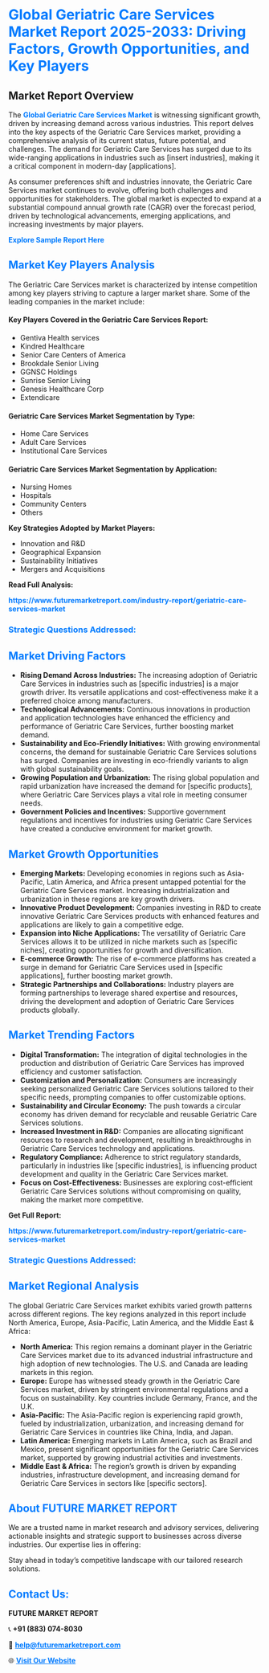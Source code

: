 <h1 style="color: #007BFF;">Global Geriatric Care Services Market Report 2025-2033: Driving Factors, Growth Opportunities, and Key Players</h1>

<section id="overview">
<h2>Market Report Overview</h2>
<p>The <a href="https://www.futuremarketreport.com/industry-report/geriatric-care-services-market" style="color: #007BFF; text-decoration: none;"><strong>Global Geriatric Care Services Market</strong></a> is witnessing significant growth, driven by increasing demand across various industries. This report delves into the key aspects of the Geriatric Care Services market, providing a comprehensive analysis of its current status, future potential, and challenges. The demand for Geriatric Care Services has surged due to its wide-ranging applications in industries such as [insert industries], making it a critical component in modern-day [applications].</p>
<p>As consumer preferences shift and industries innovate, the Geriatric Care Services market continues to evolve, offering both challenges and opportunities for stakeholders. The global market is expected to expand at a substantial compound annual growth rate (CAGR) over the forecast period, driven by technological advancements, emerging applications, and increasing investments by major players.</p>
</section>

<section id="overview">
<p><a href="https://www.futuremarketreport.com/request-sample/reportId=104050" style="color: #007BFF; text-decoration: none;"><strong>Explore Sample Report Here</strong></a></p>
</section>

<section id="key-players">
<h2 style="color: #007BFF;">Market Key Players Analysis</h2>
<p>The Geriatric Care Services market is characterized by intense competition among key players striving to capture a larger market share. Some of the leading companies in the market include:</p>
<h4>Key Players Covered in the Geriatric Care Services Report:</h4>
<ul><li>Gentiva Health services</li><li>Kindred Healthcare</li><li>Senior Care Centers of America</li><li>Brookdale Senior Living</li><li>GGNSC Holdings</li><li>Sunrise Senior Living</li><li>Genesis Healthcare Corp</li><li>Extendicare</li></ul>
<h4>Geriatric Care Services Market Segmentation by Type:</h4>
<ul><li>Home Care Services</li><li>Adult Care Services</li><li>Institutional Care Services</li></ul>

<h4>Geriatric Care Services Market Segmentation by Application:</h4>
<ul><li>Nursing Homes</li><li>Hospitals</li><li>Community Centers</li><li>Others</li></ul>
<p><strong>Key Strategies Adopted by Market Players:</strong></p>
<ul>
<li>Innovation and R&D</li>
<li>Geographical Expansion</li>
<li>Sustainability Initiatives</li>
<li>Mergers and Acquisitions</li>
</ul>
</section>

<section>
<p><strong>Read Full Analysis: </strong></p><a href="https://www.futuremarketreport.com/industry-report/geriatric-care-services-market" style="color: #007BFF; text-decoration: none;"><strong>https://www.futuremarketreport.com/industry-report/geriatric-care-services-market</strong></a>
<h3 style="color: #007BFF;">Strategic Questions Addressed:</h3>
</section>

<section id="driving-factors">
<h2 style="color: #007BFF;">Market Driving Factors</h2>
<ul>
<li><strong>Rising Demand Across Industries:</strong> The increasing adoption of Geriatric Care Services in industries such as [specific industries] is a major growth driver. Its versatile applications and cost-effectiveness make it a preferred choice among manufacturers.</li>
<li><strong>Technological Advancements:</strong> Continuous innovations in production and application technologies have enhanced the efficiency and performance of Geriatric Care Services, further boosting market demand.</li>
<li><strong>Sustainability and Eco-Friendly Initiatives:</strong> With growing environmental concerns, the demand for sustainable Geriatric Care Services solutions has surged. Companies are investing in eco-friendly variants to align with global sustainability goals.</li>
<li><strong>Growing Population and Urbanization:</strong> The rising global population and rapid urbanization have increased the demand for [specific products], where Geriatric Care Services plays a vital role in meeting consumer needs.</li>
<li><strong>Government Policies and Incentives:</strong> Supportive government regulations and incentives for industries using Geriatric Care Services have created a conducive environment for market growth.</li>
</ul>
</section>

<section id="growth-opportunities">
<h2 style="color: #007BFF;">Market Growth Opportunities</h2>
<ul>
<li><strong>Emerging Markets:</strong> Developing economies in regions such as Asia-Pacific, Latin America, and Africa present untapped potential for the Geriatric Care Services market. Increasing industrialization and urbanization in these regions are key growth drivers.</li>
<li><strong>Innovative Product Development:</strong> Companies investing in R&D to create innovative Geriatric Care Services products with enhanced features and applications are likely to gain a competitive edge.</li>
<li><strong>Expansion into Niche Applications:</strong> The versatility of Geriatric Care Services allows it to be utilized in niche markets such as [specific niches], creating opportunities for growth and diversification.</li>
<li><strong>E-commerce Growth:</strong> The rise of e-commerce platforms has created a surge in demand for Geriatric Care Services used in [specific applications], further boosting market growth.</li>
<li><strong>Strategic Partnerships and Collaborations:</strong> Industry players are forming partnerships to leverage shared expertise and resources, driving the development and adoption of Geriatric Care Services products globally.</li>
</ul>
</section>

<section id="trending-factors">
<h2 style="color: #007BFF;">Market Trending Factors</h2>
<ul>
<li><strong>Digital Transformation:</strong> The integration of digital technologies in the production and distribution of Geriatric Care Services has improved efficiency and customer satisfaction.</li>
<li><strong>Customization and Personalization:</strong> Consumers are increasingly seeking personalized Geriatric Care Services solutions tailored to their specific needs, prompting companies to offer customizable options.</li>
<li><strong>Sustainability and Circular Economy:</strong> The push towards a circular economy has driven demand for recyclable and reusable Geriatric Care Services solutions.</li>
<li><strong>Increased Investment in R&D:</strong> Companies are allocating significant resources to research and development, resulting in breakthroughs in Geriatric Care Services technology and applications.</li>
<li><strong>Regulatory Compliance:</strong> Adherence to strict regulatory standards, particularly in industries like [specific industries], is influencing product development and quality in the Geriatric Care Services market.</li>
<li><strong>Focus on Cost-Effectiveness:</strong> Businesses are exploring cost-efficient Geriatric Care Services solutions without compromising on quality, making the market more competitive.</li>
</ul>
</section>

<section>
<p><strong>Get Full Report: </strong></p><a href="https://www.futuremarketreport.com/industry-report/geriatric-care-services-market" style="color: #007BFF; text-decoration: none;"><strong>https://www.futuremarketreport.com/industry-report/geriatric-care-services-market</strong></a>
<h3 style="color: #007BFF;">Strategic Questions Addressed:</h3>
</section>


<section id="regional-analysis">
<h2 style="color: #007BFF;">Market Regional Analysis</h2>
<p>The global Geriatric Care Services market exhibits varied growth patterns across different regions. The key regions analyzed in this report include North America, Europe, Asia-Pacific, Latin America, and the Middle East & Africa:</p>
<ul>
<li><strong>North America:</strong> This region remains a dominant player in the Geriatric Care Services market due to its advanced industrial infrastructure and high adoption of new technologies. The U.S. and Canada are leading markets in this region.</li>
<li><strong>Europe:</strong> Europe has witnessed steady growth in the Geriatric Care Services market, driven by stringent environmental regulations and a focus on sustainability. Key countries include Germany, France, and the U.K.</li>
<li><strong>Asia-Pacific:</strong> The Asia-Pacific region is experiencing rapid growth, fueled by industrialization, urbanization, and increasing demand for Geriatric Care Services in countries like China, India, and Japan.</li>
<li><strong>Latin America:</strong> Emerging markets in Latin America, such as Brazil and Mexico, present significant opportunities for the Geriatric Care Services market, supported by growing industrial activities and investments.</li>
<li><strong>Middle East & Africa:</strong> The region’s growth is driven by expanding industries, infrastructure development, and increasing demand for Geriatric Care Services in sectors like [specific sectors].</li>
</ul>
</section>

<footer>
<h2 style="color: #007BFF;">About FUTURE MARKET REPORT</h2>
<p>We are a trusted name in market research and advisory services, delivering actionable insights and strategic support to businesses across diverse industries. Our expertise lies in offering:</p>

<p>Stay ahead in today’s competitive landscape with our tailored research solutions.</p>

<h2 style="color: #007BFF;">Contact Us:</h2>
<p><strong>FUTURE MARKET REPORT</strong></p>
<p>📞 <strong>+91 (883) 074-8030</strong></p>
<p>📧 <strong><a href="mailto:help@futuremarketreport.com" style="color: #007BFF;">help@futuremarketreport.com</a></strong></p>
<p>🌐 <strong><a href="https://www.futuremarketreport.com/" style="color: #007BFF;">Visit Our Website</a></strong></p>
</footer>